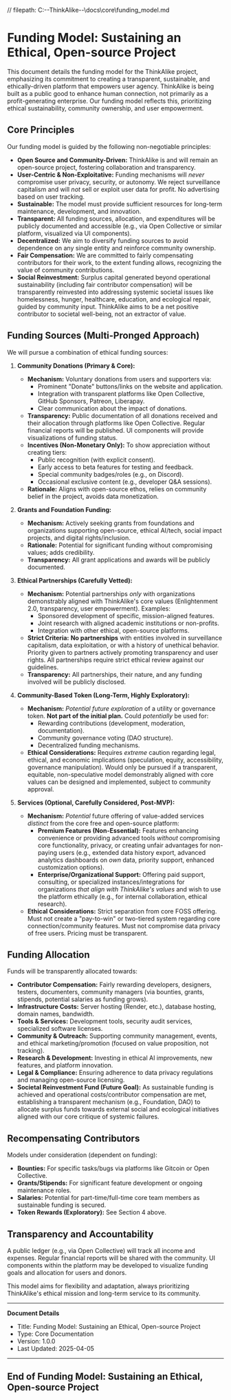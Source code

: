 // filepath: C:\--ThinkAlike--\docs\core\funding_model.md
# Funding Model: Sustaining an Ethical, Open-source Project

This document details the funding model for the ThinkAlike project, emphasizing its commitment to creating a transparent, sustainable, and ethically-driven platform that empowers user agency. ThinkAlike is being built as a public good to enhance human connection, not primarily as a profit-generating enterprise. Our funding model reflects this, prioritizing ethical sustainability, community ownership, and user empowerment.

## Core Principles

Our funding model is guided by the following non-negotiable principles:

* **Open Source and Community-Driven:** ThinkAlike is and will remain an open-source project, fostering collaboration and transparency.
* **User-Centric & Non-Exploitative:** Funding mechanisms will *never* compromise user privacy, security, or autonomy. We reject surveillance capitalism and will *not* sell or exploit user data for profit. No advertising based on user tracking.
* **Sustainable:** The model must provide sufficient resources for long-term maintenance, development, and innovation.
* **Transparent:** All funding sources, allocation, and expenditures will be publicly documented and accessible (e.g., via Open Collective or similar platform, visualized via UI components).
* **Decentralized:** We aim to diversify funding sources to avoid dependence on any single entity and reinforce community ownership.
* **Fair Compensation:** We are committed to fairly compensating contributors for their work, to the extent funding allows, recognizing the value of community contributions.
* **Social Reinvestment:** Surplus capital generated beyond operational sustainability (including fair contributor compensation) will be transparently reinvested into addressing systemic societal issues like homelessness, hunger, healthcare, education, and ecological repair, guided by community input. ThinkAlike aims to be a net positive contributor to societal well-being, not an extractor of value.

## Funding Sources (Multi-Pronged Approach)

We will pursue a combination of ethical funding sources:

1. **Community Donations (Primary & Core):**
    * **Mechanism:** Voluntary donations from users and supporters via:
        * Prominent "Donate" buttons/links on the website and application.
        * Integration with transparent platforms like Open Collective, GitHub Sponsors, Patreon, Liberapay.
        * Clear communication about the impact of donations.
    * **Transparency:** Public documentation of all donations received and their allocation through platforms like Open Collective. Regular financial reports will be published. UI components will provide visualizations of funding status.
    * **Incentives (Non-Monetary Only):** To show appreciation without creating tiers:
        * Public recognition (with explicit consent).
        * Early access to beta features for testing and feedback.
        * Special community badges/roles (e.g., on Discord).
        * Occasional exclusive content (e.g., developer Q&A sessions).
    * **Rationale:** Aligns with open-source ethos, relies on community belief in the project, avoids data monetization.

2. **Grants and Foundation Funding:**
    * **Mechanism:** Actively seeking grants from foundations and organizations supporting open-source, ethical AI/tech, social impact projects, and digital rights/inclusion.
    * **Rationale:** Potential for significant funding without compromising values; adds credibility.
    * **Transparency:** All grant applications and awards will be publicly documented.

3. **Ethical Partnerships (Carefully Vetted):**
    * **Mechanism:** Potential partnerships *only* with organizations demonstrably aligned with ThinkAlike's core values (Enlightenment 2.0, transparency, user empowerment). Examples:
        * Sponsored development of specific, mission-aligned features.
        * Joint research with aligned academic institutions or non-profits.
        * Integration with other ethical, open-source platforms.
    * **Strict Criteria:** **No partnerships** with entities involved in surveillance capitalism, data exploitation, or with a history of unethical behavior. Priority given to partners actively promoting transparency and user rights. All partnerships require strict ethical review against our guidelines.
    * **Transparency:** All partnerships, their nature, and any funding involved will be publicly disclosed.

4. **Community-Based Token (Long-Term, Highly Exploratory):**
    * **Mechanism:** *Potential future exploration* of a utility or governance token. **Not part of the initial plan.** Could *potentially* be used for:
        * Rewarding contributions (development, moderation, documentation).
        * Community governance voting (DAO structure).
        * Decentralized funding mechanisms.
    * **Ethical Considerations:** Requires *extreme* caution regarding legal, ethical, and economic implications (speculation, equity, accessibility, governance manipulation). Would only be pursued if a transparent, equitable, non-speculative model demonstrably aligned with core values can be designed and implemented, subject to community approval.

5. **Services (Optional, Carefully Considered, Post-MVP):**
    * **Mechanism:** *Potential* future offering of value-added services *distinct* from the core free and open-source platform:
        * **Premium Features (Non-Essential):** Features enhancing convenience or providing advanced tools *without* compromising core functionality, privacy, or creating unfair advantages for non-paying users (e.g., extended data history export, advanced analytics dashboards on *own* data, priority support, enhanced customization options).
        * **Enterprise/Organizational Support:** Offering paid support, consulting, or specialized instances/integrations for organizations *that align with ThinkAlike's values* and wish to use the platform ethically (e.g., for internal collaboration, ethical research).
    * **Ethical Considerations:** Strict separation from core FOSS offering. Must not create a "pay-to-win" or two-tiered system regarding core connection/community features. Must not compromise data privacy of free users. Pricing must be transparent.

## Funding Allocation

Funds will be transparently allocated towards:

* **Contributor Compensation:** Fairly rewarding developers, designers, testers, documenters, community managers (via bounties, grants, stipends, potential salaries as funding grows).
* **Infrastructure Costs:** Server hosting (Render, etc.), database hosting, domain names, bandwidth.
* **Tools & Services:** Development tools, security audit services, specialized software licenses.
* **Community & Outreach:** Supporting community management, events, and ethical marketing/promotion (focused on value proposition, not tracking).
* **Research & Development:** Investing in ethical AI improvements, new features, and platform innovation.
* **Legal & Compliance:** Ensuring adherence to data privacy regulations and managing open-source licensing.
* **Societal Reinvestment Fund (Future Goal):** As sustainable funding is achieved and operational costs/contributor compensation are met, establishing a transparent mechanism (e.g., Foundation, DAO) to allocate surplus funds towards external social and ecological initiatives aligned with our core critique of systemic failures.

## Recompensating Contributors

Models under consideration (dependent on funding):

* **Bounties:** For specific tasks/bugs via platforms like Gitcoin or Open Collective.
* **Grants/Stipends:** For significant feature development or ongoing maintenance roles.
* **Salaries:** Potential for part-time/full-time core team members as sustainable funding is secured.
* **Token Rewards (Exploratory):** See Section 4 above.

## Transparency and Accountability

A public ledger (e.g., via Open Collective) will track all income and expenses. Regular financial reports will be shared with the community. UI components within the platform may be developed to visualize funding goals and allocation for users and donors.

This model aims for flexibility and adaptation, always prioritizing ThinkAlike's ethical mission and long-term service to its community.

---
**Document Details**
- Title: Funding Model: Sustaining an Ethical, Open-source Project
- Type: Core Documentation
- Version: 1.0.0
- Last Updated: 2025-04-05
---
End of Funding Model: Sustaining an Ethical, Open-source Project
---


